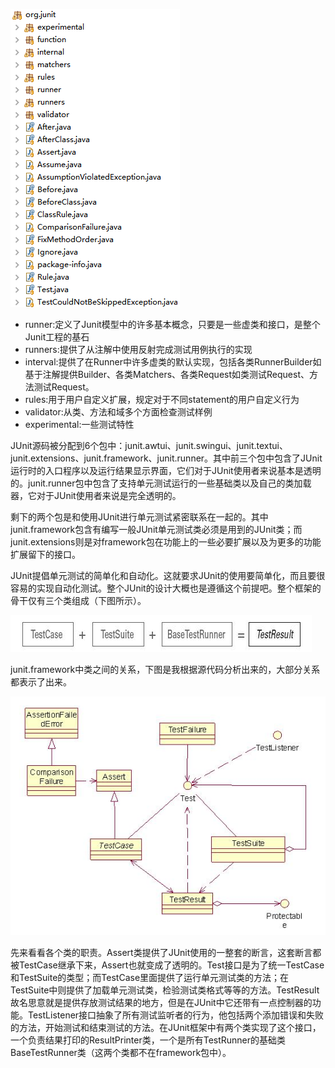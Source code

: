 ![](/assets/org.junit目录结构.png)

* runner:定义了Junit模型中的许多基本概念，只要是一些虚类和接口，是整个Junit工程的基石
* runners:提供了从注解中使用反射完成测试用例执行的实现
* interval:提供了在Runner中许多虚类的默认实现，包括各类RunnerBuilder如基于注解提供Builder、各类Matchers、各类Request如类测试Request、方法测试Request。
* rules:用于用户自定义扩展，规定对于不同statement的用户自定义行为
* validator:从类、方法和域多个方面检查测试样例
* experimental:一些测试特性



JUnit源码被分配到6个包中：junit.awtui、junit.swingui、junit.textui、junit.extensions、junit.framework、junit.runner。其中前三个包中包含了JUnit运行时的入口程序以及运行结果显示界面，它们对于JUnit使用者来说基本是透明的。junit.runner包中包含了支持单元测试运行的一些基础类以及自己的类加载器，它对于JUnit使用者来说是完全透明的。

剩下的两个包是和使用JUnit进行单元测试紧密联系在一起的。其中junit.framework包含有编写一般JUnit单元测试类必须是用到的JUnit类；而junit.extensions则是对framework包在功能上的一些必要扩展以及为更多的功能扩展留下的接口。

JUnit提倡单元测试的简单化和自动化。这就要求JUnit的使用要简单化，而且要很容易的实现自动化测试。整个JUnit的设计大概也是遵循这个前提吧。整个框架的骨干仅有三个类组成（下图所示）。

![](/assets/junitTestResult组成.png)

junit.framework中类之间的关系，下图是我根据源代码分析出来的，大部分关系都表示了出来。

![](/assets/junitframework类关系.png)

 先来看看各个类的职责。Assert类提供了JUnit使用的一整套的断言，这套断言都被TestCase继承下来，Assert也就变成了透明的。Test接口是为了统一TestCase和TestSuite的类型；而TestCase里面提供了运行单元测试类的方法；在TestSuite中则提供了加载单元测试类，检验测试类格式等等的方法。TestResult故名思意就是提供存放测试结果的地方，但是在JUnit中它还带有一点控制器的功能。TestListener接口抽象了所有测试监听者的行为，他包括两个添加错误和失败的方法，开始测试和结束测试的方法。在JUnit框架中有两个类实现了这个接口，一个负责结果打印的ResultPrinter类，一个是所有TestRunner的基础类BaseTestRunner类（这两个类都不在framework包中）。

